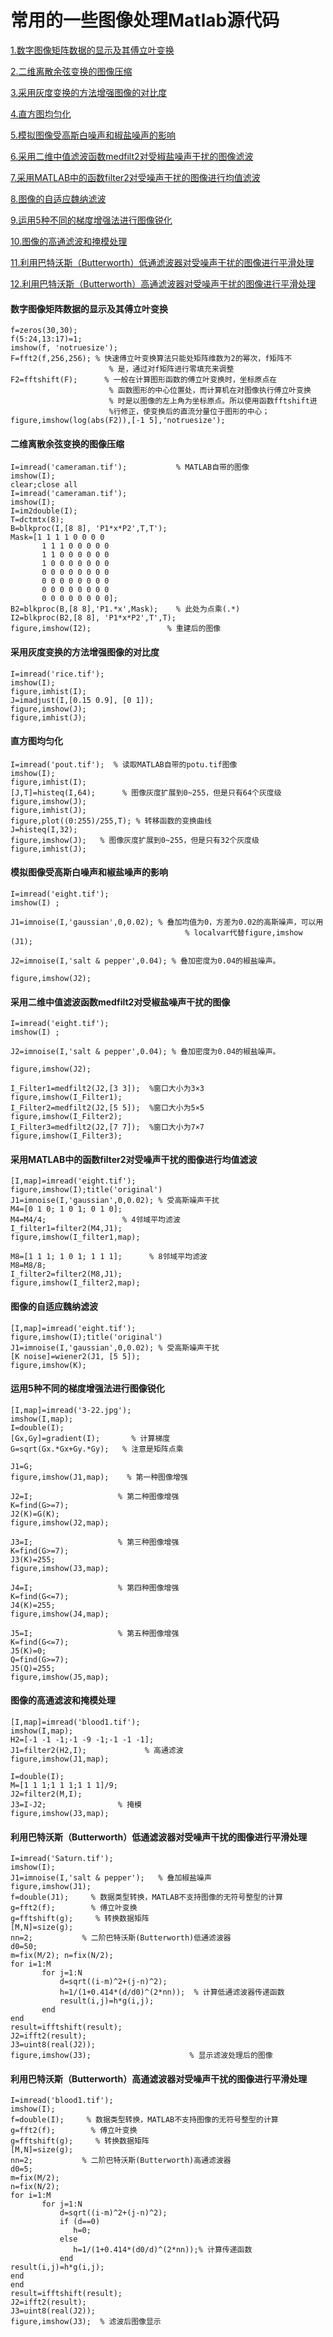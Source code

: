 # 常用的一些图像处理Matlab源代码

[1.数字图像矩阵数据的显示及其傅立叶变换](https://github.com/ywang2014/ProgramLearning/blob/master/Matlab/graphic/image_processing.md#1)

[2.二维离散余弦变换的图像压缩](https://github.com/ywang2014/ProgramLearning/blob/master/Matlab/graphic/image_processing.md#2)

[3.采用灰度变换的方法增强图像的对比度](https://github.com/ywang2014/ProgramLearning/blob/master/Matlab/graphic/image_processing.md#3)

[4.直方图均匀化](https://github.com/ywang2014/ProgramLearning/blob/master/Matlab/graphic/image_processing.md#4)

[5.模拟图像受高斯白噪声和椒盐噪声的影响](https://github.com/ywang2014/ProgramLearning/blob/master/Matlab/graphic/image_processing.md#5)

[6.采用二维中值滤波函数medfilt2对受椒盐噪声干扰的图像滤波](https://github.com/ywang2014/ProgramLearning/blob/master/Matlab/graphic/image_processing.md#6)

[7.采用MATLAB中的函数filter2对受噪声干扰的图像进行均值滤波](https://github.com/ywang2014/ProgramLearning/blob/master/Matlab/graphic/image_processing.md#7)

[8.图像的自适应魏纳滤波](https://github.com/ywang2014/ProgramLearning/blob/master/Matlab/graphic/image_processing.md#8)

[9.运用5种不同的梯度增强法进行图像锐化](https://github.com/ywang2014/ProgramLearning/blob/master/Matlab/graphic/image_processing.md#9)

[10.图像的高通滤波和掩模处理](https://github.com/ywang2014/ProgramLearning/blob/master/Matlab/graphic/image_processing.md#10)

[11.利用巴特沃斯（Butterworth）低通滤波器对受噪声干扰的图像进行平滑处理](https://github.com/ywang2014/ProgramLearning/blob/master/Matlab/graphic/image_processing.md#11)

[12.利用巴特沃斯（Butterworth）高通滤波器对受噪声干扰的图像进行平滑处理](https://github.com/ywang2014/ProgramLearning/blob/master/Matlab/graphic/image_processing.md#12)

 
#### <a name = "1"> </a>数字图像矩阵数据的显示及其傅立叶变换

	f=zeros(30,30);
	f(5:24,13:17)=1;
	imshow(f, 'notruesize');
	F=fft2(f,256,256); % 快速傅立叶变换算法只能处矩阵维数为2的幂次，f矩阵不
						  % 是，通过对f矩阵进行零填充来调整   
	F2=fftshift(F);      % 一般在计算图形函数的傅立叶变换时，坐标原点在
						  % 函数图形的中心位置处，而计算机在对图像执行傅立叶变换
						  % 时是以图像的左上角为坐标原点。所以使用函数fftshift进
						  %行修正，使变换后的直流分量位于图形的中心；
	figure,imshow(log(abs(F2)),[-1 5],'notruesize');
 
 
#### <a name = "2"> </a>二维离散余弦变换的图像压缩

	I=imread('cameraman.tif');           % MATLAB自带的图像
	imshow(I);
	clear;close all
	I=imread('cameraman.tif');
	imshow(I);
	I=im2double(I);
	T=dctmtx(8);
	B=blkproc(I,[8 8], 'P1*x*P2',T,T');
	Mask=[1 1 1 1 0 0 0 0
		   1 1 1 0 0 0 0 0
		   1 1 0 0 0 0 0 0
		   1 0 0 0 0 0 0 0
		   0 0 0 0 0 0 0 0
		   0 0 0 0 0 0 0 0
		   0 0 0 0 0 0 0 0
		   0 0 0 0 0 0 0 0];
	B2=blkproc(B,[8 8],'P1.*x',Mask);    % 此处为点乘(.*)
	I2=blkproc(B2,[8 8], 'P1*x*P2',T',T);
	figure,imshow(I2);                 % 重建后的图像
 
#### <a name = "3"> </a>采用灰度变换的方法增强图像的对比度

	I=imread('rice.tif');
	imshow(I);
	figure,imhist(I);
	J=imadjust(I,[0.15 0.9], [0 1]);
	figure,imshow(J);
	figure,imhist(J);
 
 
#### <a name = "4"> </a>直方图均匀化

	I=imread('pout.tif');  % 读取MATLAB自带的potu.tif图像
	imshow(I);
	figure,imhist(I);     
	[J,T]=histeq(I,64);      % 图像灰度扩展到0~255，但是只有64个灰度级
	figure,imshow(J);
	figure,imhist(J);
	figure,plot((0:255)/255,T); % 转移函数的变换曲线
	J=histeq(I,32);
	figure,imshow(J);   % 图像灰度扩展到0~255，但是只有32个灰度级
	figure,imhist(J);
	
#### <a name = "5"> </a>模拟图像受高斯白噪声和椒盐噪声的影响

	I=imread('eight.tif');
	imshow(I) ;

	J1=imnoise(I,'gaussian',0,0.02); % 叠加均值为0，方差为0.02的高斯噪声，可以用
										   % localvar代替figure,imshow  (J1);

	J2=imnoise(I,'salt & pepper',0.04); % 叠加密度为0.04的椒盐噪声。
											  
	figure,imshow(J2);
 
#### <a name = "6"> </a>采用二维中值滤波函数medfilt2对受椒盐噪声干扰的图像

	I=imread('eight.tif');
	imshow(I) ;

	J2=imnoise(I,'salt & pepper',0.04); % 叠加密度为0.04的椒盐噪声。
											  
	figure,imshow(J2);

	I_Filter1=medfilt2(J2,[3 3]);  %窗口大小为3×3
	figure,imshow(I_Filter1);
	I_Filter2=medfilt2(J2,[5 5]);  %窗口大小为5×5
	figure,imshow(I_Filter2);
	I_Filter3=medfilt2(J2,[7 7]);  %窗口大小为7×7
	figure,imshow(I_Filter3);
 
 
#### <a name = "7"> </a>采用MATLAB中的函数filter2对受噪声干扰的图像进行均值滤波

	[I,map]=imread('eight.tif');
	figure,imshow(I);title('original')
	J1=imnoise(I,'gaussian',0,0.02); % 受高斯噪声干扰
	M4=[0 1 0; 1 0 1; 0 1 0];
	M4=M4/4;                 % 4邻域平均滤波
	I_filter1=filter2(M4,J1);
	figure,imshow(I_filter1,map);  

	M8=[1 1 1; 1 0 1; 1 1 1];      % 8邻域平均滤波
	M8=M8/8;
	I_filter2=filter2(M8,J1);
	figure,imshow(I_filter2,map); 
	
#### <a name = "8"> </a>图像的自适应魏纳滤波

	[I,map]=imread('eight.tif');
	figure,imshow(I);title('original')
	J1=imnoise(I,'gaussian',0,0.02); % 受高斯噪声干扰
	[K noise]=wiener2(J1, [5 5]);
	figure,imshow(K);  
	
#### <a name = "9"> </a>运用5种不同的梯度增强法进行图像锐化

	[I,map]=imread('3-22.jpg');
	imshow(I,map);
	I=double(I);
	[Gx,Gy]=gradient(I);       % 计算梯度
	G=sqrt(Gx.*Gx+Gy.*Gy);   % 注意是矩阵点乘

	J1=G;
	figure,imshow(J1,map);    % 第一种图像增强

	J2=I;                   % 第二种图像增强
	K=find(G>=7);
	J2(K)=G(K);
	figure,imshow(J2,map);

	J3=I;                   % 第三种图像增强
	K=find(G>=7);
	J3(K)=255;
	figure,imshow(J3,map);

	J4=I;                   % 第四种图像增强
	K=find(G<=7);
	J4(K)=255;
	figure,imshow(J4,map);

	J5=I;                   % 第五种图像增强
	K=find(G<=7);
	J5(K)=0;
	Q=find(G>=7);
	J5(Q)=255;
	figure,imshow(J5,map);   
	
#### <a name = "10"> </a>图像的高通滤波和掩模处理

	[I,map]=imread('blood1.tif');
	imshow(I,map);
	H2=[-1 -1 -1;-1 -9 -1;-1 -1 -1];
	J1=filter2(H2,I);             % 高通滤波
	figure,imshow(J1,map);

	I=double(I);
	M=[1 1 1;1 1 1;1 1 1]/9;
	J2=filter2(M,I);
	J3=I-J2;                % 掩模
	figure,imshow(J3,map);
	
#### <a name = "11"> </a>利用巴特沃斯（Butterworth）低通滤波器对受噪声干扰的图像进行平滑处理
	I=imread('Saturn.tif');
	imshow(I);
	J1=imnoise(I,'salt & pepper');   % 叠加椒盐噪声
	figure,imshow(J1);
	f=double(J1);     % 数据类型转换，MATLAB不支持图像的无符号整型的计算
	g=fft2(f);        % 傅立叶变换
	g=fftshift(g);     % 转换数据矩阵
	[M,N]=size(g);
	nn=2;           % 二阶巴特沃斯(Butterworth)低通滤波器
	d0=50;
	m=fix(M/2); n=fix(N/2);
	for i=1:M
		   for j=1:N
			   d=sqrt((i-m)^2+(j-n)^2);
			   h=1/(1+0.414*(d/d0)^(2*nn));  % 计算低通滤波器传递函数
			   result(i,j)=h*g(i,j);
		   end
	end
	result=ifftshift(result);
	J2=ifft2(result);
	J3=uint8(real(J2));
	figure,imshow(J3);                      % 显示滤波处理后的图像
	
#### <a name = "12"> </a>利用巴特沃斯（Butterworth）高通滤波器对受噪声干扰的图像进行平滑处理

	I=imread('blood1.tif');
	imshow(I);
	f=double(I);     % 数据类型转换，MATLAB不支持图像的无符号整型的计算
	g=fft2(f);        % 傅立叶变换
	g=fftshift(g);     % 转换数据矩阵
	[M,N]=size(g);
	nn=2;           % 二阶巴特沃斯(Butterworth)高通滤波器
	d0=5;
	m=fix(M/2);
	n=fix(N/2);
	for i=1:M
		   for j=1:N
			   d=sqrt((i-m)^2+(j-n)^2);
			   if (d==0)
				  h=0;
			   else
				  h=1/(1+0.414*(d0/d)^(2*nn));% 计算传递函数
			   end
	result(i,j)=h*g(i,j);
	end
	end
	result=ifftshift(result);
	J2=ifft2(result);
	J3=uint8(real(J2));
	figure,imshow(J3);  % 滤波后图像显示